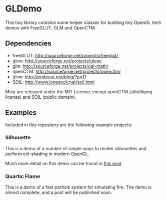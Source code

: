 # GLDemo #

This tiny library contains some helper classes for building tiny OpenGL tech demos with FreeGLUT, GLM and OpenCTM.
 
## Dependencies ##

* freeGLUT: http://sourceforge.net/projects/freeglut/
* glew: http://sourceforge.net/projects/glew/
* glm: http://sourceforge.net/projects/ogl-math/
* openCTM: http://sourceforge.net/projects/openctm/
* glsw: http://prideout.net/blog/?p=11
* SOIL: http://www.lonesock.net/soil.html

Most are released under the MIT License, except openCTM (zlib/libpng license) and SOIL (public domain).

## Examples ##

Included in this repository are the following example projects:

### Silhouette ###

This is a demo of a number of simple ways to render silhouettes and perform cel-shading in modern OpenGL.

Much more detail on this demo can be found in [this post](http://drwalton.github.io/2013/10/18/silhouette-rendering.html).

### Quartic Flame ###

This is a demo of a fast particle system for simulating fire. The demo is almost complete, and a post will be published soon.
